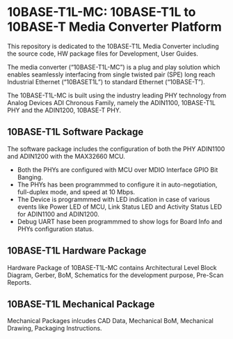 # 10BASE-T1L-MC: 10BASE-T1L to 10BASE-T Media Converter Platform 

This repository is dedicated to the 10BASE-T1L Media Converter including the source code, HW package files for Development, User Guides. 

The media converter (“10BASE-T1L-MC”) is a plug and play solution which enables seamlessly interfacing from single twisted pair (SPE) long reach Industrial Ethernet (“10BASET1L”)
to standard Ethernet (“10BASE-T”).

The 10BASE-T1L-MC is built using the industry leading PHY technology from Analog Devices ADI Chronous Family, namely the ADIN1100, 10BASE-T1L PHY and the ADIN1200, 10BASE-T PHY.

## 10BASE-T1L Software Package

The software package includes the configuration of both the PHY ADIN1100 and ADIN1200 with the MAX32660 MCU.

- Both the PHYs are configured with MCU over MDIO Interface GPIO Bit Banging.
- The PHYs has been programmmed to configure it in auto-negotiation, full-duplex mode, and speed at 10 Mbps. 
- The Device is programmmed with LED indication in case of various events like Power LED of MCU, Link Status LED and Activity Status LED for ADIN1100 and ADIN1200.  
- Debug UART hase been programmmed to show logs for Board Info and PHYs configuration status. 

## 10BASE-T1L Hardware Package

Hardware Package of 10BASE-T1L-MC contains Architectural Level Block Diagram, Gerber, BoM, Schematics for the development purpose, Pre-Scan Reports.

## 10BASE-T1L Mechanical Package

Mechanical Packages inlcudes CAD Data, Mechanical BoM, Mechanical Drawing, Packaging Instructions.


